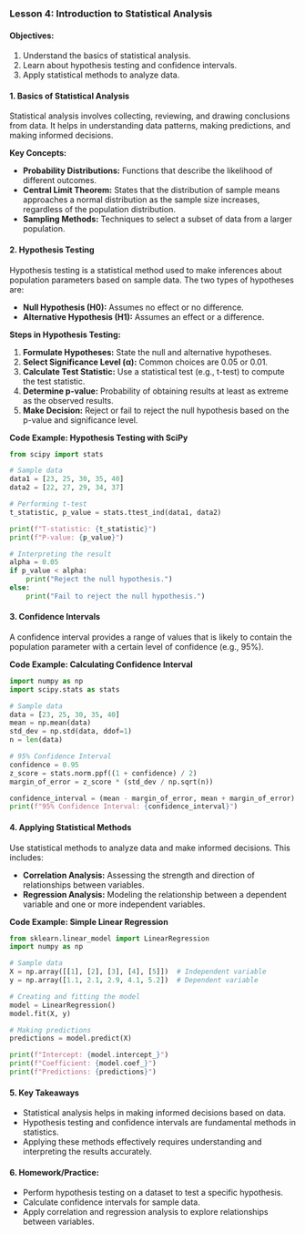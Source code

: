 ### **Lesson 4: Introduction to Statistical Analysis**

#### **Objectives:**

1. Understand the basics of statistical analysis.
2. Learn about hypothesis testing and confidence intervals.
3. Apply statistical methods to analyze data.

#### **1. Basics of Statistical Analysis**

Statistical analysis involves collecting, reviewing, and drawing conclusions from data. It helps in understanding data patterns, making predictions, and making informed decisions.

**Key Concepts:**

- **Probability Distributions:** Functions that describe the likelihood of different outcomes.
- **Central Limit Theorem:** States that the distribution of sample means approaches a normal distribution as the sample size increases, regardless of the population distribution.
- **Sampling Methods:** Techniques to select a subset of data from a larger population.

#### **2. Hypothesis Testing**

Hypothesis testing is a statistical method used to make inferences about population parameters based on sample data. The two types of hypotheses are:

- **Null Hypothesis (H0):** Assumes no effect or no difference.
- **Alternative Hypothesis (H1):** Assumes an effect or a difference.

**Steps in Hypothesis Testing:**

1. **Formulate Hypotheses:** State the null and alternative hypotheses.
2. **Select Significance Level (α):** Common choices are 0.05 or 0.01.
3. **Calculate Test Statistic:** Use a statistical test (e.g., t-test) to compute the test statistic.
4. **Determine p-value:** Probability of obtaining results at least as extreme as the observed results.
5. **Make Decision:** Reject or fail to reject the null hypothesis based on the p-value and significance level.

**Code Example: Hypothesis Testing with SciPy**

```python
from scipy import stats

# Sample data
data1 = [23, 25, 30, 35, 40]
data2 = [22, 27, 29, 34, 37]

# Performing t-test
t_statistic, p_value = stats.ttest_ind(data1, data2)

print(f"T-statistic: {t_statistic}")
print(f"P-value: {p_value}")

# Interpreting the result
alpha = 0.05
if p_value < alpha:
    print("Reject the null hypothesis.")
else:
    print("Fail to reject the null hypothesis.")
```

#### **3. Confidence Intervals**

A confidence interval provides a range of values that is likely to contain the population parameter with a certain level of confidence (e.g., 95%).

**Code Example: Calculating Confidence Interval**

```python
import numpy as np
import scipy.stats as stats

# Sample data
data = [23, 25, 30, 35, 40]
mean = np.mean(data)
std_dev = np.std(data, ddof=1)
n = len(data)

# 95% Confidence Interval
confidence = 0.95
z_score = stats.norm.ppf((1 + confidence) / 2)
margin_of_error = z_score * (std_dev / np.sqrt(n))

confidence_interval = (mean - margin_of_error, mean + margin_of_error)
print(f"95% Confidence Interval: {confidence_interval}")
```

#### **4. Applying Statistical Methods**

Use statistical methods to analyze data and make informed decisions. This includes:

- **Correlation Analysis:** Assessing the strength and direction of relationships between variables.
- **Regression Analysis:** Modeling the relationship between a dependent variable and one or more independent variables.

**Code Example: Simple Linear Regression**

```python
from sklearn.linear_model import LinearRegression
import numpy as np

# Sample data
X = np.array([[1], [2], [3], [4], [5]])  # Independent variable
y = np.array([1.1, 2.1, 2.9, 4.1, 5.2])  # Dependent variable

# Creating and fitting the model
model = LinearRegression()
model.fit(X, y)

# Making predictions
predictions = model.predict(X)

print(f"Intercept: {model.intercept_}")
print(f"Coefficient: {model.coef_}")
print(f"Predictions: {predictions}")
```

#### **5. Key Takeaways**

- Statistical analysis helps in making informed decisions based on data.
- Hypothesis testing and confidence intervals are fundamental methods in statistics.
- Applying these methods effectively requires understanding and interpreting the results accurately.

#### **6. Homework/Practice:**

- Perform hypothesis testing on a dataset to test a specific hypothesis.
- Calculate confidence intervals for sample data.
- Apply correlation and regression analysis to explore relationships between variables.

